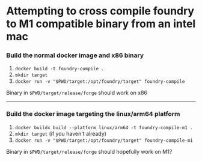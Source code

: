 # Attempting to cross compile foundry to M1 compatible binary from an intel mac

### Build the normal docker image and x86 binary
1. `docker build -t foundry-compile .`
2. `mkdir target`
3. `docker run -v "$PWD/target:/opt/foundry/target" foundry-compile`

Binary in `$PWD/target/release/forge` should work on x86

---
### Build the docker image targeting the linux/arm64 platform
1. `docker buildx build --platform linux/arm64 -t foundry-compile-m1 .`
2. `mkdir target` (if you haven't already)
3. `docker run -v "$PWD/target:/opt/foundry/target" foundry-compile-m1`

Binary in `$PWD/target/release/forge` should hopefully work on M1?



